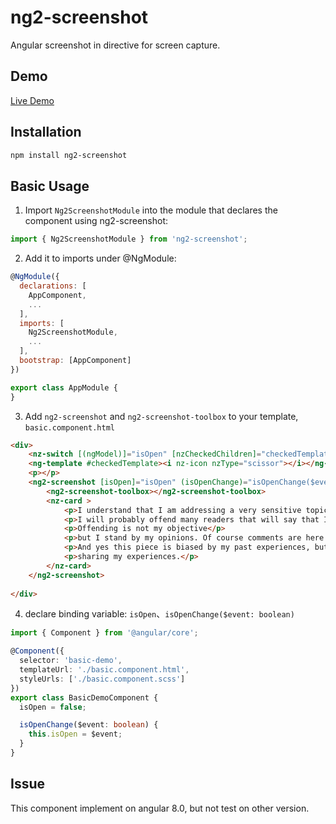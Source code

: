 ng2-screenshot
===

Angular screenshot in directive for screen capture.

## Demo
<a target="_blank" href="https://weihanchen.github.io/ng2-screenshot/">Live Demo</a>

## Installation

```sh
npm install ng2-screenshot
```

## Basic Usage

1. Import `Ng2ScreenshotModule` into the module that declares the component using ng2-screenshot:

```javascript
import { Ng2ScreenshotModule } from 'ng2-screenshot';
```

2. Add it to imports under @NgModule:

```javascript
@NgModule({
  declarations: [
    AppComponent,
    ...
  ],
  imports: [
    Ng2ScreenshotModule,
    ...
  ],
  bootstrap: [AppComponent]
})

export class AppModule {
}
```

3. Add `ng2-screenshot` and `ng2-screenshot-toolbox` to your template, `basic.component.html`

```html
<div>
    <nz-switch [(ngModel)]="isOpen" [nzCheckedChildren]="checkedTemplate"></nz-switch>
    <ng-template #checkedTemplate><i nz-icon nzType="scissor"></i></ng-template>
    <p></p>
    <ng2-screenshot [isOpen]="isOpen" (isOpenChange)="isOpenChange($event)">
        <ng2-screenshot-toolbox></ng2-screenshot-toolbox>
        <nz-card >
            <p>I understand that I am addressing a very sensitive topic;</p>
            <p>I will probably offend many readers that will say that I am an insane troll and my views are bullshit.</p>
            <p>Offending is not my objective</p>
            <p>but I stand by my opinions. Of course comments are here to for you to voice your opinion</p>
            <p>And yes this piece is biased by my past experiences, but that’s the value of it,</p>
            <p>sharing my experiences.</p>
        </nz-card>
    </ng2-screenshot>
   
</div>
```

4. declare binding variable: `isOpen`、`isOpenChange($event: boolean)`

```typescript
import { Component } from '@angular/core';

@Component({
  selector: 'basic-demo',
  templateUrl: './basic.component.html',
  styleUrls: ['./basic.component.scss']
})
export class BasicDemoComponent {
  isOpen = false;

  isOpenChange($event: boolean) {
    this.isOpen = $event;
  }
}

```


## Issue

This component implement on angular 8.0, but not test on other version.